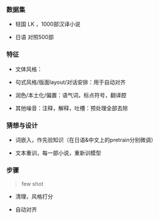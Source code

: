 ### 数据集
* 轻国 LK ，1000部汉译小说

* 日语 对照500部

### 特征
* 文体风格：

* 句式风格/版面layout/对话安排：用于自动对齐

* 润色/本土化/偏置：语气词，标点符号，翻译腔

* 其他噪音：注释，解释，吐槽：预处理全部去除

### 猜想与设计

* 词嵌入，作先验知识（在日语&中文上的pretrain分别微调）

* 文本重训，每一部小说，重新训模型

### 步骤
> few shot

* 清理，风格打分

* 自动对齐


